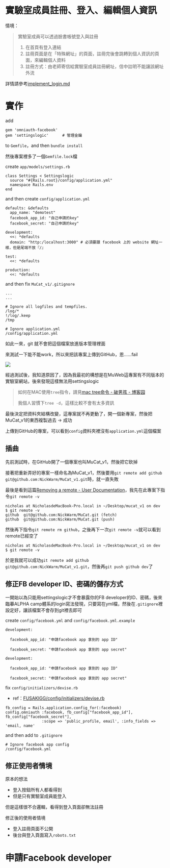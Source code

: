 # 實驗室成員註冊、登入、編輯個人資訊

情境：

>實驗室成員可以透過臉書帳號登入與註冊
>1. 在首頁有登入連結
>2. 註冊頁面是在「特殊網址」的頁面，註冊完後會跳轉到個人資訊的頁面，來編輯個人資料
>3. 註冊方式：由老師寄信給實驗室成員註冊網址，信中註明不能讓該網址外流

詳情請參考[implement_login.md](../../features/login_OmniAuth/implement_login.md)

# 實作

add
```
gem 'omniauth-facebook'
gem 'settingslogic'      # 管理金鑰
```
to `Gemfile`，and then `bundle install`

然後專案裡多了一個`Gemfile.lock`檔

create `app/models/settings.rb`

```
class Settings < Settingslogic
  source "#{Rails.root}/config/application.yml"
  namespace Rails.env
end
```

and then create `config/application.yml`

```
defaults: &defaults
  app_name: "demotest"
  facebook_app_id: "自己申請的key"
  facebook_secret: "自己申請的key"

development:
  <<: *defaults
  domain: "http:/localhost:3000" # 必須要跟 facebook 上的 website 網址一樣，但是尾端不放『/』

test:
  <<: *defaults

production:
  <<: *defaults
```

and then fix `MuCat_v1/.gitignore`

```
...
...

# Ignore all logfiles and tempfiles.
/log/*
!/log/.keep
/tmp

# Ignore application.yml
/config/application.yml
```

如此一來，git 就不會把這個檔案放進版本管理裡面

來測試一下能不能work，所以來把該專案上傳到GitHub，恩......fail

![](../../wiki/img/settinglogic_fail?.png)

經過測試後，我知道原因了，因為我最初的構想是在MuWeb這專案有不同版本的實驗室網站，後來發現這樣無法用settingslogic

>如何在MAC使用`tree`指令，請見[mac tree命令 - 破男孩 - 博客园](http://www.cnblogs.com/ayseeing/p/4097066.html)
>
>我個人習慣下`tree -d`，這樣比較不會有太多資訊

最後決定把資料夾結構改變，這專案就不再更動了，開一個新專案，然後把MuCat_v1的東西複製過去  ->  成功

上傳到GitHub的專案，可以看到`config`資料夾裡沒有`application.yml`這個檔案

## 插曲

先前測試時，在GitHub開了一個專案也叫MuCat_v1，然後把它砍掉

接著把重新弄好的專案一樣命名為MuCat_v1，然後要用`git remote add github git@github.com:NickWarm/MuCat_v1.git`時，就一直失敗

最後是看到這篇[Removing a remote - User Documentation](https://help.github.com/articles/removing-a-remote/)，我先在此專案下指令`git remote -v`

```
nicholas at NicholasdeMacBook-Pro.local in ~/Desktop/mucat_v1 on dev
$ git remote -v
github	git@github.com:NickWarm/MuCat.git (fetch)
github	git@github.com:NickWarm/MuCat.git (push)
```

然後再下指令`git remote rm github`，之後再下一次`git remote -v`就可以看到remote已經空了

```
nicholas at NicholasdeMacBook-Pro.local in ~/Desktop/mucat_v1 on dev
$ git remote -v
```

於是我就可以成功`git remote add github git@github.com:NickWarm/MuCat_v1.git`，然後再`git push github dev`了

## 修正FB developer ID、密碼的儲存方式

一開始以為只能用settingslogic才不會暴露你的FB developer的ID、密碼，後來臨摹ALPHA camp體系的login寫法發現，只要寫在yml檔，然後在`.gitignore`裡設定好，讓該檔案不會存到git裡去即可

create `config/facebook.yml` and `config/facebook.yml.example`

```
development:

  facebook_app_id: "申請facebook app 拿到的 app ID"

  facebook_secret: "申請facebook app 拿到的 app secret"

```

```
development:

  facebook_app_id: "申請facebook app 拿到的 app ID"

  facebook_secret: "申請facebook app 拿到的 app secret"

```

fix `config/initializers/devise.rb`
- ref：[FUSAKIGG/config/initializers/devise.rb](https://github.com/lustan3216/FUSAKIGG/blob/master/config/initializers/devise.rb)

```
fb_config = Rails.application.config_for(:facebook)
config.omniauth :facebook, fb_config["facebook_app_id"], fb_config["facebook_secret"],
                :scope => 'public_profile, email', :info_fields => 'email, name'
```

and then add to `.gitignore`
```
# Ignore facebook app config
/config/facebook.yml
```



## 修正使用者情境

原本的想法
- 登入按鈕所有人都看得到
- 但是只有實驗室成員能登入

但是這樣很不合邏輯，看得到登入頁面卻無法註冊

修正後的使用者情境
- 登入註冊頁面不公開
- 後台與登入頁面寫入`robots.txt`



# 申請Facebook developer
